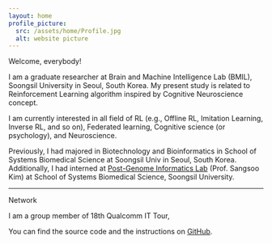 ```yaml
---
layout: home
profile_picture:
  src: /assets/home/Profile.jpg
  alt: website picture
---
```


<p>
  Welcome, everybody!

  I am a graduate researcher at Brain and Machine Intelligence Lab (BMIL), Soongsil University in Seoul, South Korea.
  My present study is related to Reinforcement Learning algorithm inspired by Cognitive Neuroscience concept.
  
  I am currently interested in all field of RL (e.g., Offline RL, Imitation Learning, Inverse RL, and so on), 
  Federated learning, Cognitive science (or psychology), and Neuroscience.
  
  Previously, I had majored in Biotechnology and Bioinformatics in School of 
  Systems Biomedical Science at Soongsil Univ in Seoul, South Korea. Additionally, I had interned at 
  <a href="https://sites.google.com/site/sskimb/">Post-Genome Informatics Lab</a> (Prof. Sangsoo Kim) at 
  School of Systems Biomedical Science, Soongsil University.

-------
  Network

  I am a group member of 18th Qualcomm IT Tour,  
  

</p>

<p>
  You can find the source code and the instructions on <a href="https://github.com/eliottvincent/bay">GitHub</a>.
</p>
